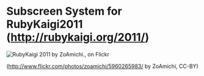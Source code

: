 # Subscreen System for RubyKaigi2011 (http://rubykaigi.org/2011/)

![RubyKaigi 2011 by ZoAmichi., on Flickr](http://farm7.static.flickr.com/6140/5960265983_413191b925.jpg)

 (http://www.flickr.com/photos/zoamichi/5960265983/ by ZoAmichi, CC-BY)
